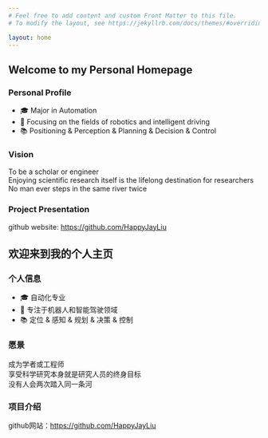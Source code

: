```yaml
---
# Feel free to add content and custom Front Matter to this file.
# To modify the layout, see https://jekyllrb.com/docs/themes/#overriding-theme-defaults

layout: home
---
```

## Welcome to my Personal Homepage
### Personal Profile
- 🎓 Major in Automation  
- 💼 Focusing on the fields of robotics and intelligent driving  
- 📚 Positioning & Perception & Planning & Decision & Control

### Vision
To be a scholar or engineer\
Enjoying scientific research itself is the lifelong destination for researchers
No man ever steps in the same river twice

### Project Presentation
github website: https://github.com/HappyJayLiu


## 欢迎来到我的个人主页
### 个人信息
- 🎓 自动化专业
- 💼 专注于机器人和智能驾驶领域
- 📚 定位 & 感知 & 规划 & 决策 & 控制

### 愿景
成为学者或工程师\
享受科学研究本身就是研究人员的终身目标\
没有人会两次踏入同一条河


### 项目介绍
github网站：https://github.com/HappyJayLiu